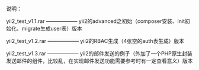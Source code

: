 说明：

yii2_test_v1.1.rar  ——————  yii2的advanced之初始（composer安装、init初始化、migrate生成user表）版本

yii2_test_v1.2.rar  ——————  yii2的RBAC生成（4张空的auth表生成）版本

yii2_test_v1.3.rar  ——————  yii2的邮件发送的例子（外加了一个PHP原生封装发送邮件的组件，比较乱，在实现邮件发送功能需要参考时有一定查看意义）版本

